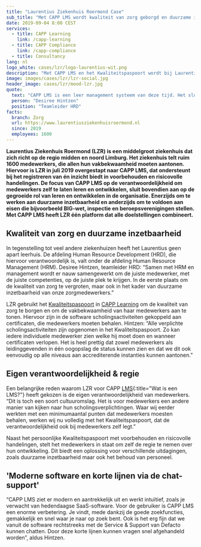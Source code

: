 ```yaml
---
title: "Laurentius Ziekenhuis Roermond Case"
sub_title: "Met CAPP LMS wordt kwaliteit van zorg geborgd en duurzame inzetbaarheid bevorderd"
date: 2019-09-04 8:00 CEST
services:
  - title: CAPP Learning
    link: /capp-learning
  - title: CAPP Compliance
    link: /capp-compliance
  - title: Consultancy
lang: nl
logo_white: cases/lzr/logo-laurentius-wit.png
description: "Met CAPP LMS en het Kwaliteitspaspoort wordt bij Laurentius Ziekenhuis Roermond de kwaliteit van zorg geborgd en duurzame inzetbaarheid van medewerkers bevorderd. Lees in deze casus hoe we dat samen hebben gedaan"
image: images/cases/lzr/lzr-social.jpg
header_image: cases/lzr/mood-lzr.jpg
quote:
  text: "CAPP LMS is een leer management systeem van deze tijd. Het sluit goed aan bij onze doelstellingen op het gebied van leren en de persoonlijke ontwikkeling van medewerkers. Daarnaast maken we met het Kwaliteitspaspoort in één oogopslag de kwaliteit van medewerkers inzichtelijk, zodat we de voortgang ook goed kunnen verantwoorden aan inspectie en accrediterende instanties. Dankzij de deskundige ondersteuning van Defacto en de inzet van onze eigen mensen hebben we naadloos de overstap van ons oude LMS naar CAPP LMS kunnen maken."
  person: "Desiree Hintzen"
  position: "Teamleider HRD"
facts:
  branch: Zorg
  url: https://www.laurentiusziekenhuisroermond.nl
  since: 2019
  employees: 1600
---
```


**Laurentius Ziekenhuis Roermond (LZR) is een middelgroot ziekenhuis dat zich richt op de regio midden en noord Limburg. Het ziekenhuis telt ruim 1600 medewerkers, die allen hun vakbekwaamheid moeten aantonen. Hiervoor is LZR in juli 2019 overgestapt naar CAPP LMS, dat ondersteunt bij het registreren van én inzicht biedt in voorbehouden en risicovolle handelingen. De focus van CAPP LMS op de verantwoordelijkheid om medewerkers zelf te laten leren en ontwikkelen, sluit bovendien aan op de gegroeide rol van leren en ontwikkelen in de organisatie. Enerzijds om te werken aan duurzame inzetbaarheid en anderzijds om te voldoen aan eisen die bijvoorbeeld BIG-wet, inspectie en beroepsverenigingen stellen. Met CAPP LMS heeft LZR één platform dat alle doelstellingen combineert.**

## Kwaliteit van zorg en duurzame inzetbaarheid

In tegenstelling tot veel andere ziekenhuizen heeft het Laurentius geen apart leerhuis. De afdeling Human Resource Development (HRD), die hiervoor verantwoordelijk is, valt onder de afdeling Human Resource Management (HRM). Desiree Hintzen, teamleider HRD: “Samen met HRM en management wordt er nauw samengewerkt om de juiste medewerker, met de juiste competenties, op de juiste plek te krijgen. In de eerste plaats om de kwaliteit van zorg te vergroten, maar ook in het kader van duurzame inzetbaarheid van onze zorgmedewerkers.”

LZR gebruikt het [Kwaliteitspaspoort](/capp-compliance/) in [CAPP Learning](/capp-learning/) om de kwaliteit van zorg te borgen en om de vakbekwaamheid van haar medewerkers aan te tonen. Hiervoor zijn in de software scholingsactiviteiten gekoppeld aan certificaten, die medewerkers moeten behalen. Hintzen: “Alle verplichte scholingsactiviteiten zijn opgenomen in het Kwaliteitspaspoort. Zo kan iedere individuele medewerker zien welke hij moet doen en wanneer certificaten verlopen. Het is heel prettig dat zowel medewerkers als leidinggevenden in één oogopslag de status kunnen zien en dat we dit ook eenvoudig op alle niveaus aan accrediterende instanties kunnen aantonen.”

## Eigen verantwoordelijkheid & regie

Een belangrijke reden waarom LZR voor CAPP [LMS](/wat-is-een-lms/){:title="Wat is een LMS?"} heeft gekozen is de eigen verantwoordelijkheid van medewerkers. “Dit is toch een soort cultuuromslag. Het is voor medewerkers een andere manier van kijken naar hun scholingsverplichtingen. Waar wij eerder werkten met een minimumaantal punten dat medewerkers moesten behalen, werken wij nu volledig met het Kwaliteitspaspoort, dat de verantwoordelijkheid ook bij medewerkers zelf legt.”

Naast het persoonlijke Kwaliteitspaspoort met voorbehouden en risicovolle handelingen, stelt het medewerkers in staat om zelf de regie te nemen over hun ontwikkeling. Dit biedt een oplossing voor verschillende uitdagingen, zoals duurzame inzetbaarheid maar ook het behoud van personeel.

## 'Moderne software en korte lijnen via de chat-support'

“CAPP LMS ziet er modern en aantrekkelijk uit en werkt intuïtief, zoals je verwacht van hedendaagse SaaS-software. Voor de gebruiker is CAPP LMS een enorme verbetering. Je vindt, mede dankzij de goede zoekfuncties, gemakkelijk en snel waar je naar op zoek bent. Ook is het erg fijn dat we vanuit de software rechtstreeks met de Service & Support van Defacto kunnen chatten. Door deze korte lijnen kunnen vragen snel afgehandeld worden”, aldus Hintzen.
